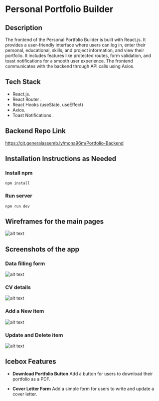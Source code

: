 # Personal Portfolio Builder


## Description

The frontend of the Personal Portfolio Builder is built with React.js. It provides a user-friendly interface where users can log in, enter their personal, educational, skills, and project information, and view their portfolio. It includes features like protected routes, form validation, and toast notifications for a smooth user experience. The frontend communicates with the backend through API calls using Axios.


## Tech Stack

- React.js.
- React Router .
- React Hooks (useState, useEffect)
- Axios.
- Toast Notifications .



## Backend Repo Link

https://git.generalassemb.ly/mona96m/Portfolio-Backend

## Installation Instructions as Needed

### Install npm
```npm install```
### Run server
```npm run dev```

## Wireframes for the main pages

![alt text](./src/assets/README_assets/wirefram00.png)

## Screenshots of the app
### Data filling form
![alt text](./src/assets/README_assets/form1.png)
### CV details
![alt text](./src/assets/README_assets/cv.png)
### Add a New item
![alt text](./src/assets/README_assets/add.png)
### Update and Delete item
![alt text](./src/assets/README_assets/update.png)


## Icebox Features

- **Download Portfolio Button**
Add a button for users to download their portfolio as a PDF.

- **Cover Letter Form**
Add a simple form for users to write and update a cover letter.


